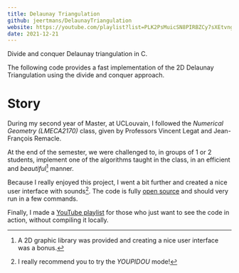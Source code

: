 ```yaml
---
title: Delaunay Triangulation
github: jeertmans/DelaunayTriangulation
website: https://youtube.com/playlist?list=PLK2PsMuicSN8PIRBZCy7sXEtvngdwV6UH
date: 2021-12-21
---
```


Divide and conquer Delaunay triangulation in C.

<!--more-->

The following code provides a fast implementation of the 2D Delaunay
Triangulation using the divide and conquer approach.

# Story

During my second year of Master, at UCLouvain, I followed the
*Numerical Geometry (LMECA2170)* class, given by Professors
Vincent Legat and Jean-François Remacle.

At the end of the semester, we were challenged to, in groups of 1 or 2 students,
implement one of the algorithms taught in the class, in an efficient and
*beautiful*[^1] manner.

Because I really enjoyed this project, I went a bit further and created a nice
user interface with sounds[^2]. The code is fully
[open source](https://github.com/jeertmans/DelaunayTriangulation)
and should very run
in a few commands.

Finally, I made a
[YouTube playlist](https://youtube.com/playlist?list=PLK2PsMuicSN8PIRBZCy7sXEtvngdwV6UH)
for those who just want to see the code in action, without compiling it locally.


[^1]: A 2D graphic library was provided and creating a nice user interface was
a bonus.

[^2]: I really recommend you to try the *YOUPIDOU* mode!

